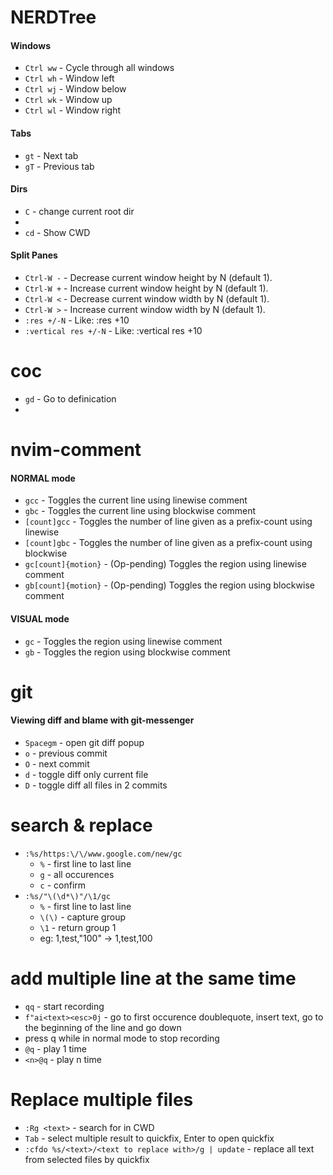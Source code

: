 # NERDTree
#### Windows

- `Ctrl ww` - Cycle through all windows
- `Ctrl wh` - Window left
- `Ctrl wj` - Window below
- `Ctrl wk` - Window up
- `Ctrl wl` - Window right 
#### Tabs
- `gt` - Next tab
- `gT` - Previous tab 
#### Dirs
- `C` - change current root dir
- 
- `cd` - Show CWD
#### Split Panes
- `Ctrl-W -` - Decrease current window height by N (default 1).
- `Ctrl-W +` - Increase current window height by N (default 1).
- `Ctrl-W <` - Decrease current window width by N (default 1).
- `Ctrl-W >` - Increase current window width by N (default 1).
- `:res +/-N` - Like: :res +10
- `:vertical res +/-N` - Like: :vertical res +10
# coc
- `gd` - Go to definication
- 

# nvim-comment
#### NORMAL mode
- `gcc` - Toggles the current line using linewise comment
- `gbc` - Toggles the current line using blockwise comment
- `[count]gcc` - Toggles the number of line given as a prefix-count using linewise
- `[count]gbc` - Toggles the number of line given as a prefix-count using blockwise
- `gc[count]{motion}` - (Op-pending) Toggles the region using linewise comment
- `gb[count]{motion}` - (Op-pending) Toggles the region using blockwise comment 
#### VISUAL mode
- `gc` - Toggles the region using linewise comment
- `gb` - Toggles the region using blockwise comment
# git
#### Viewing diff and blame with git-messenger
- `Spacegm` - open git diff popup
- `o` - previous commit
- `O` - next commit
- `d` - toggle diff only current file
- `D` - toggle diff all files in 2 commits


# search & replace
- `:%s/https:\/\/www.google.com/new/gc`
  - `%` - first line to last line
  - `g` - all occurences
  - `c` - confirm
- `:%s/"\(\d*\)"/\1/gc`
  - `%` - first line to last line
  - `\(\)` - capture group
  - `\1` - return group 1
  - eg: 1,test,"100" -> 1,test,100

# add multiple line at the same time
- `qq` - start recording
- `f"ai<text><esc>0j` - go to first occurence doublequote, insert text, go to the beginning of the line and go down
- press q while in normal mode to stop recording
- `@q` - play 1 time
- `<n>@q` - play n time
 
# Replace multiple files
- `:Rg <text>` - search for <text> in CWD
- `Tab` - select multiple result to quickfix, Enter to open quickfix
- `:cfdo %s/<text>/<text to replace with>/g | update` - replace all text from selected files by quickfix
